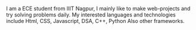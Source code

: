 I am a ECE student from IIIT Nagpur,
I mainly like to make web-projects and try solving 
problems daily.
My interested languages and technologies include 
Html, CSS, Javascript, DSA, C++, Python
Also other frameworks.

<!---
jayesh-netizien/jayesh-netizien is a ✨ special ✨ repository because its `README.md` (this file) appears on your GitHub profile.
You can click the Preview link to take a look at your changes.
--->
